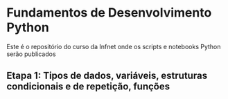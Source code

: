 # Fundamentos de Desenvolvimento Python

Este é o repositório do curso da Infnet onde os scripts e notebooks Python serão publicados

## Etapa 1: Tipos de dados, variáveis, estruturas condicionais e de repetição, funções
